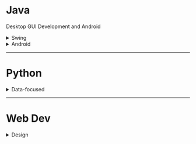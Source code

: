 # **Java**
Desktop GUI Development and Android
<details>
  <summary>Swing</summary>
    1. <a href="https://app.pluralsight.com/library/courses/mastering-java-swing-part1/table-of-contents"> Java Swing: CaveOfProgramming</a>
    2. <a href="https://learning.oreilly.com/library/view/beginning-java-8/9781430266624/"> Swing and JDBC </a>
</details>

<details>
  <summary>Android</summary>
  
   1. <a href="https://wares.commonsware.com/app/internal/catalog">CommonsWare</a>
   2. <a href="https://learning.oreilly.com/library/view/learning-java-by/9781788839150/">Building Android Games</a>
</details>

***

# **Python**
<details>
  <summary>Data-focused</summary>
  
1. <a href="https://learning.oreilly.com/videos/-/9781492050544/continue">Data Science Conference</a>
2. <a href="https://learning.oreilly.com/library/view/automate-the-boring/9781457189906/">Automate The Boring Stuff</a>
3. <a href="https://www.datacamp.com/home">Data Camp</a>
4. <a href="https://classroom.udacity.com/nanodegrees/nd185/syllabus/core-curriculum">Deep Learning Nanodegree</a>
</details>

***

# **Web Dev**
<details>
  <summary>Design</summary>
  
1. <a href="https://learning.oreilly.com/library/view/build-your-own/9780987090850/">HTML & CSS the right way</a>
</details>
